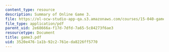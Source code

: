 ```yaml
---
content_type: resource
description: Summary of Online Game 3.
file: https://ol-ocw-studio-app-qa.s3.amazonaws.com/courses/15-040-game-theory-for-managers-spring-2004/3520e4761a1b92c2761eda8226ff5770_game3.pdf
file_type: application/pdf
parent_uid: 2e68666a-f17d-7dfd-7a65-5c84273f6ae3
resourcetype: Document
title: game3.pdf
uid: 3520e476-1a1b-92c2-761e-da8226ff5770
---
```

